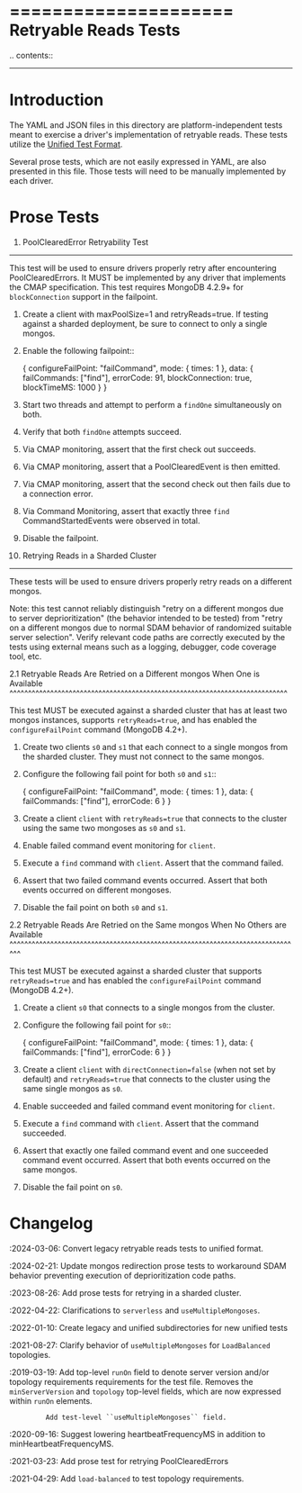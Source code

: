 =====================
Retryable Reads Tests
=====================

.. contents::

----

Introduction
============

The YAML and JSON files in this directory are platform-independent tests meant
to exercise a driver's implementation of retryable reads. These tests utilize
the [Unified Test Format](../../unified-test-format/unified-test-format.md).

Several prose tests, which are not easily expressed in YAML, are also presented
in this file. Those tests will need to be manually implemented by each driver.

Prose Tests
===========

1. PoolClearedError Retryability Test
-------------------------------------

This test will be used to ensure drivers properly retry after encountering PoolClearedErrors.
It MUST be implemented by any driver that implements the CMAP specification.
This test requires MongoDB 4.2.9+ for ``blockConnection`` support in the failpoint.

1. Create a client with maxPoolSize=1 and retryReads=true. If testing against a
   sharded deployment, be sure to connect to only a single mongos.

2. Enable the following failpoint::

     {
         configureFailPoint: "failCommand",
         mode: { times: 1 },
         data: {
             failCommands: ["find"],
             errorCode: 91,
             blockConnection: true,
             blockTimeMS: 1000
         }
     }

3. Start two threads and attempt to perform a ``findOne`` simultaneously on both.

4. Verify that both ``findOne`` attempts succeed.

5. Via CMAP monitoring, assert that the first check out succeeds.

6. Via CMAP monitoring, assert that a PoolClearedEvent is then emitted.

7. Via CMAP monitoring, assert that the second check out then fails due to a
   connection error.

8. Via Command Monitoring, assert that exactly three ``find`` CommandStartedEvents
   were observed in total.

9. Disable the failpoint.

2. Retrying Reads in a Sharded Cluster
--------------------------------------

These tests will be used to ensure drivers properly retry reads on a different
mongos.

Note: this test cannot reliably distinguish "retry on a different mongos due to
server deprioritization" (the behavior intended to be tested) from "retry on a
different mongos due to normal SDAM behavior of randomized suitable server
selection". Verify relevant code paths are correctly executed by the tests using
external means such as a logging, debugger, code coverage tool, etc.

2.1 Retryable Reads Are Retried on a Different mongos When One is Available
^^^^^^^^^^^^^^^^^^^^^^^^^^^^^^^^^^^^^^^^^^^^^^^^^^^^^^^^^^^^^^^^^^^^^^^^^^^

This test MUST be executed against a sharded cluster that has at least two
mongos instances, supports ``retryReads=true``, and has enabled the
``configureFailPoint`` command (MongoDB 4.2+).

1. Create two clients ``s0`` and ``s1`` that each connect to a single mongos
   from the sharded cluster. They must not connect to the same mongos.

2. Configure the following fail point for both ``s0`` and ``s1``::

     {
         configureFailPoint: "failCommand",
         mode: { times: 1 },
         data: {
             failCommands: ["find"],
             errorCode: 6
         }
     }

3. Create a client ``client`` with ``retryReads=true`` that connects to the
   cluster using the same two mongoses as ``s0`` and ``s1``.

4. Enable failed command event monitoring for ``client``.

5. Execute a ``find`` command with ``client``. Assert that the command failed.

6. Assert that two failed command events occurred. Assert that both events
   occurred on different mongoses.

7. Disable the fail point on both ``s0`` and ``s1``.


2.2 Retryable Reads Are Retried on the Same mongos When No Others are Available
^^^^^^^^^^^^^^^^^^^^^^^^^^^^^^^^^^^^^^^^^^^^^^^^^^^^^^^^^^^^^^^^^^^^^^^^^^^^^^^

This test MUST be executed against a sharded cluster that supports
``retryReads=true`` and has enabled the ``configureFailPoint`` command 
(MongoDB 4.2+).

1. Create a client ``s0`` that connects to a single mongos from the cluster.

2. Configure the following fail point for ``s0``::

     {
         configureFailPoint: "failCommand",
         mode: { times: 1 },
         data: {
             failCommands: ["find"],
             errorCode: 6
         }
     }

3. Create a client ``client`` with ``directConnection=false`` (when not set by
   default) and ``retryReads=true`` that connects to the cluster using the same
   single mongos as ``s0``.

4. Enable succeeded and failed command event monitoring for ``client``.

5. Execute a ``find`` command with ``client``. Assert that the command
   succeeded.

6. Assert that exactly one failed command event and one succeeded command event
   occurred. Assert that both events occurred on the same mongos.

7. Disable the fail point on ``s0``.


Changelog
=========

:2024-03-06: Convert legacy retryable reads tests to unified format.

:2024-02-21: Update mongos redirection prose tests to workaround SDAM behavior
             preventing execution of deprioritization code paths.

:2023-08-26: Add prose tests for retrying in a sharded cluster.

:2022-04-22: Clarifications to ``serverless`` and ``useMultipleMongoses``.

:2022-01-10: Create legacy and unified subdirectories for new unified tests

:2021-08-27: Clarify behavior of ``useMultipleMongoses`` for ``LoadBalanced`` topologies.

:2019-03-19: Add top-level ``runOn`` field to denote server version and/or
             topology requirements requirements for the test file. Removes the
             ``minServerVersion`` and ``topology`` top-level fields, which are
             now expressed within ``runOn`` elements.

             Add test-level ``useMultipleMongoses`` field.

:2020-09-16: Suggest lowering heartbeatFrequencyMS in addition to minHeartbeatFrequencyMS.

:2021-03-23: Add prose test for retrying PoolClearedErrors

:2021-04-29: Add ``load-balanced`` to test topology requirements.
